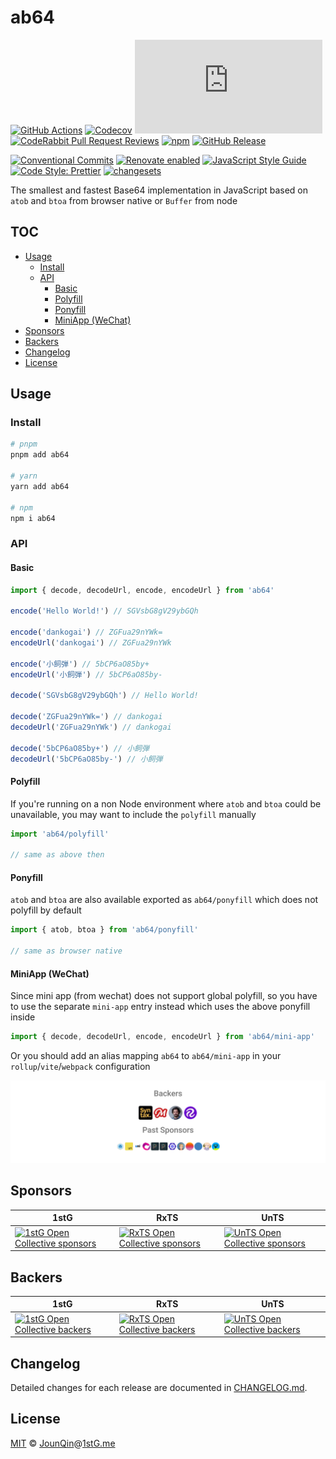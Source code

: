 # ab64

[![GitHub Actions](https://github.com/un-ts/ab64/workflows/CI/badge.svg)](https://github.com/un-ts/ab64/actions/workflows/ci.yml)
[![Codecov](https://img.shields.io/codecov/c/github/un-ts/ab64.svg)](https://codecov.io/gh/un-ts/ab64)
[![type-coverage](https://img.shields.io/badge/dynamic/json.svg?label=type-coverage&prefix=%E2%89%A5&suffix=%&query=$.typeCoverage.atLeast&uri=https%3A%2F%2Fraw.githubusercontent.com%2Fun-ts%2Fab64%2Fmain%2Fpackage.json)](https://github.com/plantain-00/type-coverage)
[![CodeRabbit Pull Request Reviews](https://img.shields.io/coderabbit/prs/github/un-ts/ab64)](https://coderabbit.ai)
[![npm](https://img.shields.io/npm/v/ab64.svg)](https://www.npmjs.com/package/ab64)
[![GitHub Release](https://img.shields.io/github/release/un-ts/ab64)](https://github.com/un-ts/ab64/releases)

[![Conventional Commits](https://img.shields.io/badge/conventional%20commits-1.0.0-yellow.svg)](https://conventionalcommits.org)
[![Renovate enabled](https://img.shields.io/badge/renovate-enabled-brightgreen.svg)](https://renovatebot.com)
[![JavaScript Style Guide](https://img.shields.io/badge/code_style-standard-brightgreen.svg)](https://standardjs.com)
[![Code Style: Prettier](https://img.shields.io/badge/code_style-prettier-ff69b4.svg)](https://github.com/prettier/prettier)
[![changesets](https://img.shields.io/badge/maintained%20with-changesets-176de3.svg)](https://github.com/changesets/changesets)

The smallest and fastest Base64 implementation in JavaScript based on `atob` and `btoa` from browser native or `Buffer` from node

## TOC <!-- omit in toc -->

- [Usage](#usage)
  - [Install](#install)
  - [API](#api)
    - [Basic](#basic)
    - [Polyfill](#polyfill)
    - [Ponyfill](#ponyfill)
    - [MiniApp (WeChat)](#miniapp-wechat)
- [Sponsors](#sponsors)
- [Backers](#backers)
- [Changelog](#changelog)
- [License](#license)

## Usage

### Install

```sh
# pnpm
pnpm add ab64

# yarn
yarn add ab64

# npm
npm i ab64
```

### API

#### Basic

```js
import { decode, decodeUrl, encode, encodeUrl } from 'ab64'

encode('Hello World!') // SGVsbG8gV29ybGQh

encode('dankogai') // ZGFua29nYWk=
encodeUrl('dankogai') // ZGFua29nYWk

encode('小飼弾') // 5bCP6aO85by+
encodeUrl('小飼弾') // 5bCP6aO85by-

decode('SGVsbG8gV29ybGQh') // Hello World!

decode('ZGFua29nYWk=') // dankogai
decodeUrl('ZGFua29nYWk') // dankogai

decode('5bCP6aO85by+') // 小飼弾
decodeUrl('5bCP6aO85by-') // 小飼弾
```

#### Polyfill

If you're running on a non Node environment where `atob` and `btoa` could be unavailable, you may want to include the `polyfill` manually

```js
import 'ab64/polyfill'

// same as above then
```

#### Ponyfill

`atob` and `btoa` are also available exported as `ab64/ponyfill` which does not polyfill by default

```js
import { atob, btoa } from 'ab64/ponyfill'

// same as browser native
```

#### MiniApp (WeChat)

Since mini app (from wechat) does not support global polyfill, so you have to use the separate `mini-app` entry instead which uses the above ponyfill inside

```js
import { decode, decodeUrl, encode, encodeUrl } from 'ab64/mini-app'
```

Or you should add an alias mapping `ab64` to `ab64/mini-app` in your `rollup`/`vite`/`webpack` configuration

[![Sponsors](https://raw.githubusercontent.com/1stG/static/master/sponsors.svg)](https://github.com/sponsors/JounQin)

## Sponsors

| 1stG                                                                                                                   | RxTS                                                                                                                   | UnTS                                                                                                                   |
| ---------------------------------------------------------------------------------------------------------------------- | ---------------------------------------------------------------------------------------------------------------------- | ---------------------------------------------------------------------------------------------------------------------- |
| [![1stG Open Collective sponsors](https://opencollective.com/1stG/organizations.svg)](https://opencollective.com/1stG) | [![RxTS Open Collective sponsors](https://opencollective.com/rxts/organizations.svg)](https://opencollective.com/rxts) | [![UnTS Open Collective sponsors](https://opencollective.com/unts/organizations.svg)](https://opencollective.com/unts) |

## Backers

| 1stG                                                                                                                | RxTS                                                                                                                | UnTS                                                                                                                |
| ------------------------------------------------------------------------------------------------------------------- | ------------------------------------------------------------------------------------------------------------------- | ------------------------------------------------------------------------------------------------------------------- |
| [![1stG Open Collective backers](https://opencollective.com/1stG/individuals.svg)](https://opencollective.com/1stG) | [![RxTS Open Collective backers](https://opencollective.com/rxts/individuals.svg)](https://opencollective.com/rxts) | [![UnTS Open Collective backers](https://opencollective.com/unts/individuals.svg)](https://opencollective.com/unts) |

## Changelog

Detailed changes for each release are documented in [CHANGELOG.md](./CHANGELOG.md).

## License

[MIT][] © [JounQin][]@[1stG.me][]

[1stg.me]: https://www.1stg.me
[jounqin]: https://GitHub.com/JounQin
[mit]: http://opensource.org/licenses/MIT
